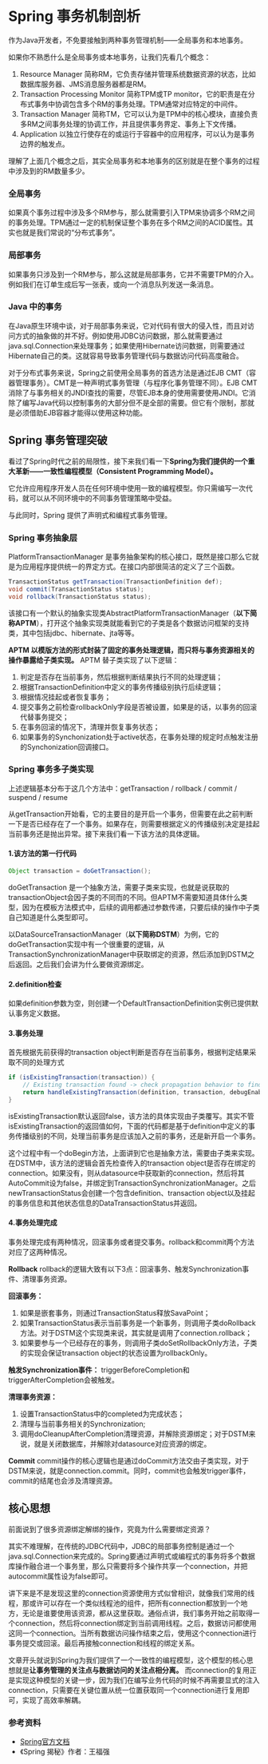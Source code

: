# Spring 事务机制剖析
作为Java开发者，不免要接触到两种事务管理机制——全局事务和本地事务。

如果你不熟悉什么是全局事务或本地事务，让我们先看几个概念：
1. Resource Manager 简称RM，它负责存储并管理系统数据资源的状态，比如数据库服务器、JMS消息服务器都是RM。
2. Transaction Processing Monitor 简称TPM或TP monitor，它的职责是在分布式事务中协调包含多个RM的事务处理。TPM通常对应特定的中间件。
3. Transaction Manager 简称TM，它可以认为是TPM中的核心模块，直接负责多RM之间事务处理的协调工作，并且提供事务界定、事务上下文传播。
4. Application 以独立行使存在的或运行于容器中的应用程序，可以认为是事务边界的触发点。

理解了上面几个概念之后，其实全局事务和本地事务的区别就是在整个事务的过程中涉及到的RM数量多少。

### 全局事务
如果真个事务过程中涉及多个RM参与，那么就需要引入TPM来协调多个RM之间的事务处理。TPM通过一定的机制保证整个事务在多个RM之间的ACID属性。其实也就是我们常说的“分布式事务”。

### 局部事务
如果事务只涉及到一个RM参与，那么这就是局部事务，它并不需要TPM的介入。例如我们在订单生成后写一张表，或向一个消息队列发送一条消息。

### Java 中的事务
在Java原生环境中谈，对于局部事务来说，它对代码有很大的侵入性，而且对访问方式的抽象做的并不好。例如使用JDBC访问数据，那么就需要通过java.sql.Connection来处理事务；如果使用Hibernate访问数据，则需要通过Hibernate自己的类。这就容易导致事务管理代码与数据访问代码高度融合。

对于分布式事务来说，Spring之前使用全局事务的首选方法是通过EJB CMT（容器管理事务）。CMT是一种声明式事务管理（与程序化事务管理不同）。EJB CMT消除了与事务相关的JNDI查找的需要，尽管EJB本身的使用需要使用JNDI。它消除了编写Java代码以控制事务的大部分但不是全部的需要。但它有个限制，那就是必须借助EJB容器才能得以使用这种功能。

## Spring 事务管理突破
看过了Spring时代之前的局限性，接下来我们看一下**Spring为我们提供的一个重大革新——一致性编程模型（Consistent Programming Model）。**

它允许应用程序开发人员在任何环境中使用一致的编程模型。你只需编写一次代码，就可以从不同环境中的不同事务管理策略中受益。

与此同时，Spring 提供了声明式和编程式事务管理。

### Spring 事务抽象层
PlatformTransactionManager 是事务抽象架构的核心接口，既然是接口那么它就是为应用程序提供统一的界定方式。在接口内部很简洁的定义了三个函数。
```java
TransactionStatus getTransaction(TransactionDefinition def);
void commit(TransactionStatus status);
void rollback(TransactionStatus status);
```
该接口有一个默认的抽象实现类AbstractPlatformTransactionManager（**以下简称APTM**），打开这个抽象实现类就能看到它的子类是各个数据访问框架的支持类，其中包括jdbc、hibernate、jta等等。

**APTM 以模版方法的形式封装了固定的事务处理逻辑，而只将与事务资源相关的操作暴露给子类实现。** APTM 替子类实现了以下逻辑：
1. 判定是否存在当前事务，然后根据判断结果执行不同的处理逻辑；
2. 根据TransactionDefinition中定义的事务传播级别执行后续逻辑；
3. 根据情况挂起或者恢复事务；
4. 提交事务之前检查rollbackOnly字段是否被设置，如果是的话，以事务的回滚代替事务提交；
5. 在事务回滚的情况下，清理并恢复事务状态；
6. 如果事务的Synchonization处于active状态，在事务处理的规定时点触发注册的Synchonization回调接口。

### Spring 事务多子类实现
上述逻辑基本分布于这几个方法中：getTransaction / rollback / commit / suspend / resume

从getTransaction开始看，它的主要目的是开启一个事务，但需要在此之前判断一下是否已经存在了一个事务。如果存在，则需要根据定义的传播级别决定是挂起当前事务还是抛出异常。接下来我们看一下该方法的具体逻辑。

#### 1.该方法的第一行代码
```java
Object transaction = doGetTransaction();
```
doGetTransaction 是一个抽象方法，需要子类来实现，也就是说获取的transactionObject会因子类的不同而的不同。但APTM不需要知道具体什么类型，因为在模板方法模式中，后续的调用都通过参数传递，只要后续的操作中子类自己知道是什么类型即可。

以DataSourceTransactionManager（**以下简称DSTM**）为例，它的doGetTransaction实现中有一个很重要的逻辑，从TransactionSynchronizationManager中获取绑定的资源，然后添加到DSTM之后返回。之后我们会讲为什么要做资源绑定。

#### 2.definition检查
如果definition参数为空，则创建一个DefaultTransactionDefinition实例已提供默认事务定义数据。

#### 3.事务处理
首先根据先前获得的transaction object判断是否存在当前事务，根据判定结果采取不同的处理方式
```java
if (isExistingTransaction(transaction)) {
    // Existing transaction found -> check propagation behavior to find out how to behave.
	return handleExistingTransaction(definition, transaction, debugEnabled);
}
```
isExistingTransaction默认返回false，该方法的具体实现由子类覆写。其实不管isExistingTransaction的返回值如何，下面的代码都是基于definition中定义的事务传播级别的不同，处理当前事务是应该加入之前的事务，还是新开启一个事务。

这个过程中有一个doBegin方法，上面讲到它也是抽象方法，需要由子类来实现。在DSTM中，该方法的逻辑会首先检查传入的transaction object是否存在绑定的connection。如果没有，则从datasource中获取新的connection，然后将其AutoCommit设为false，并绑定到TransactionSynchronizationManager。之后newTransactionStatus会创建一个包含definition、transaction object以及挂起的事务信息和其他状态信息的DataTransactionStatus并返回。

#### 4.事务处理完成
事务处理完成有两种情况，回滚事务或者提交事务。rollback和commit两个方法对应了这两种情况。

**Rollback**
rollback的逻辑大致有以下3点：回滚事务、触发Synchronization事件、清理事务资源。

**回滚事务：**

1. 如果是嵌套事务，则通过TransactionStatus释放SavaPoint；
2. 如果TransactionStatus表示当前事务是一个新事务，则调用子类doRollback方法。对于DSTM这个实现类来说，其实就是调用了connection.rollback；
3. 如果要参与一个已经存在的事务，则调用子类doSetRollbackOnly方法，子类的实现会保证transaction object的状态设置为rollbackOnly。

**触发Synchronization事件：**
triggerBeforeCompletion和triggerAfterCompletion会被触发。

**清理事务资源：**
1. 设置TransactionStatus中的completed为完成状态；
2. 清理与当前事务相关的Synchronization;
3. 调用doCleanupAfterCompletion清理资源，并解除资源绑定；对于DSTM来说，就是关闭数据库，并解除对datasource对应资源的绑定。

**Commit**
commit操作的核心逻辑也是通过doCommit方法交由子类实现，对于DSTM来说，就是connection.commit。同时，commit也会触发trigger事件，commit的结尾也会涉及清理资源。

## 核心思想
前面说到了很多资源绑定解绑的操作，究竟为什么需要绑定资源？

其实不难理解，在传统的JDBC代码中，JDBC的局部事务控制是通过一个java.sql.Connection来完成的。Spring要通过声明式或编程式的事务将多个数据库操作融合进一个事务里，那么只需要将多个操作共享一个connection，并把autocommit属性设为false即可。

讲下来是不是发现这里的connection资源使用方式似曾相识，就像我们常用的线程，那或许可以存在一个类似线程池的组件，把所有connection都放到一个地方，无论是谁要使用该资源，都从这里获取。通俗点讲，我们事务开始之前取得一个connection，然后将connection绑定到当前调用线程。之后，数据访问都使用这同一个connection。当所有数据访问操作结束之后，使用这个connection进行事务提交或回滚。最后再接触connection和线程的绑定关系。

文章开头就说到Spring为我们提供了一个一致性的编程模型，这个模型的核心思想就是**让事务管理的关注点与数据访问的关注点相分离。** 而connection的复用正是实现这种模型的关键一步，因为我们在编写业务代码的时候不再需要显式的注入connection，只需要在关键位置从统一位置获取同一个connection进行复用即可，实现了高效率解耦。

### 参考资料
- [Spring官方文档](https://docs.spring.io/spring/docs/5.1.8.RELEASE/spring-framework-reference/)
- 《Spring 揭秘》作者：王福强